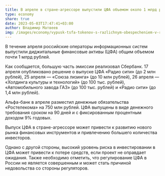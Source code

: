 ```yaml
---
title: В апреле в стране-агрессоре выпустили ЦФА объемом около 1 млрд рублей
type: economy
share: true
date: 2023-05-03T17:47:41+03:00
author: Владимир Матвеев
img: /images/economy/vypusk-tsfa-tokenov-s-razlichnym-obespecheniem-v-rf.jpg
---
```

В течение апреля российские операторы информационных систем выпустили диджитальные финансовые активы (ЦФА) общим объемом почти 1 млрд рублей.

Как сообщается, большую часть эмиссии реализовал Сбербанк. 17 апреля опубликовано решение о выпуске ЦФА «Радио сити» (до 2 млн рублей), 25 апреля — «Союза лизинга» (до 10 млн рублей), 26 апреля — «Холдинга культуры и технологий» (до 100 тыс. рублей), «Автомобильного завода ГАЗ» (до 100 тыс. рублей) и «Радио сити» (до 1,4 млн рублей).

Альфа-банк в апреле разместил денежные обязательства «Ростелекома» на 750 млн рублей. ЦФА выпущены в виде денежного требования сроком на 90 дней и с фиксированным процентным доходом 9% годовых.

Выпуск ЦФА в стране-агрессоре может привести к развитию нового рынка финансовых инструментов и привлечению большего количества инвесторов.

Однако с другой стороны, высокий уровень риска в инвестировании в ЦФА может привести к потере средств, если проект не оправдает ожидания. Также необходимо отметить, что регулирование ЦФА в России не является совершенным и может стать причиной недовольства со стороны регуляторов.